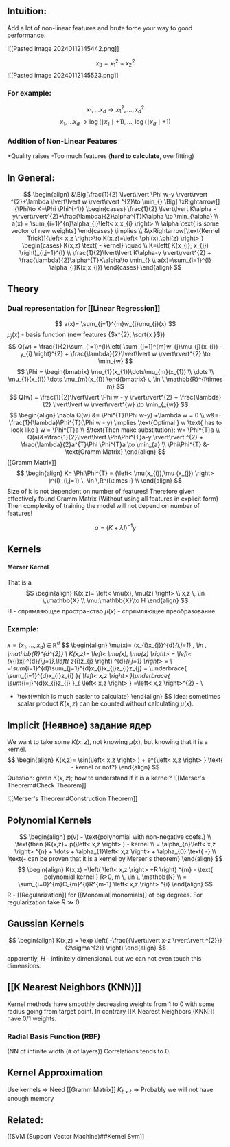 ## Intuition:
Add a lot of non-linear features and brute force your way to good performance.

![[Pasted image 20240112145442.png]]

$$
x_{3} = x_{1}^{2} + x_{2}^{2}
$$
![[Pasted image 20240112145523.png]]

### For example:
$$
x_{1},\dots x_{d} \to x_{1}^{2},\dots,x_{d}^{2}
$$
$$
x_{1},\dots x_{d} \to \log(\mid x_{1}\mid +1), \dots, \log(\mid x_{d}\mid +1)
$$
### Addition of Non-Linear Features
+Quality raises
-Too much features (**hard to calculate**, overfitting)

## In General:
$$
\begin{align}
&\Big[\frac{1}{2} \lvert\lvert \Phi w-y \rvert\rvert ^{2}+\lambda \lvert\lvert w \rvert\rvert ^{2}\to \min_{} \Big] \xRightarrow[]{\Phi\to K=\Phi \Phi^{-1}} \begin{cases}
\frac{1}{2} \lvert\lvert K\alpha - y\rvert\rvert^{2}+\frac{\lambda}{2}\alpha^{T}K\alpha  \to \min_{\alpha}  \\ 
 a(x) = \sum_{i=1}^{n}\alpha_{i}\left< x,x_{i} \right> \\
\alpha \text{ is some vector of new weights}
\end{cases} \implies \\
&\xRightarrow[\text{Kernel Trick}]{\left< x,z \right>\to K(x,z)=\left< \phi(x),\phi(z) \right> }  \begin{cases}
K(x,z) \text{  - kernel} \quad  \\
 K=\left( K(x_{i}, x_{j}) \right)_{i,j=1}^{l} \\
 \frac{1}{2}\lvert\lvert K\alpha-y  \rvert\rvert^{2} + \frac{\lambda}{2}\alpha^{T}K\alpha\to \min_{} \\
a(x)=\sum_{i=1}^{l} \alpha_{i}K(x,x_{i})
\end{cases}
\end{align}
$$

## Theory
### Dual representation for [[Linear Regression]]
$$
a(x)= \sum_{j=1}^{m}w_{j}\mu_{j}(x)
$$
$\mu_{j}(x)$ - basis function (new features {$x^{2}, \sqrt{x  }$})
$$
Q(w) = \frac{1}{2}\sum_{i=1}^{l}\left( \sum_{j=1}^{m}w_{j}\mu_{j}(x_{i}) -y_{i} \right)^{2} + \frac{\lambda}{2}\lvert\lvert w \rvert\rvert^{2} \to \min_{w}  
$$
$$
\Phi = \begin{bmatrix}
\mu_{1}(x_{1})\dots\mu_{m}(x_{1}) \\
\dots \\
\mu_{1}(x_{l}) \dots \mu_{m}(x_{l})
\end{bmatrix} \, \in \,\mathbb{R}^{l\times m}
$$
$$
Q(w) = \frac{1}{2}\lvert\lvert \Phi w - y \rvert\rvert^{2} + \frac{\lambda}{2} \lvert\lvert w \rvert\rvert^{w} \to \min_{_{w}}  
$$
$$
\begin{align}
\nabla Q(w) &= \Phi^{T}(\Phi w-y) +\lambda w = 0 \\
w&=-\frac{1}{\lambda}\Phi^{T}(\Phi w - y) \implies \text{Optimal } w \text{ has to look like } w = \Phi^{T}a  \\
&\text{Then make substitution}: w= \Phi^{T}a \\
Q(a)&=\frac{1}{2}\lvert\lvert \Phi\Phi^{T}a-y \rvert\rvert ^{2} + \frac{\lambda}{2}a^{T}\Phi \Phi^{T}a \to \min_{a}  \\
\Phi\Phi^{T} &- \text{Gramm Matrix}
\end{align}
$$
[[Gramm Matrix]]
$$
\begin{align}
K= \Phi\Phi^{T} = (\left< \mu(x_{i}),\mu (x_{j}) \right> )^{l}_{i,j=1} \, \in \,R^{l\times l} \\
\end{align}
$$
Size of k is not dependent on number of features!
Therefore given effectively found Gramm Matrix 
(Without using all features in explicit form)
Then complexity of training the model will not depend
on number of features!

$$
a = \left( K+\lambda I \right) ^{-1}y
$$
## Kernels
#### Merser Kernel
That is a 
$$
\begin{align}
K(x,z)= \left< \mu(x), \mu(z) \right>  \\
x,z \, \in \,\mathbb{X} \\
\mu:\mathbb{X}\to H
\end{align}
$$
H - спрямляющее пространство 
$\mu(x)$ -  спрямляющее преобразование

### Example:
$x = (x_{1},\dots,x_{d})\, \in \,\mathbb{R}^{d}$
$$
\begin{align}
\mu(x)= (x_{i}x_{j})^{d}_{i,j=1} \, \in \, \mathbb{R}^{d^{2}} \\
K(x,z)= \left< \mu(x), \mu(z) \right> = \left< (x_{i}xj)^{d}_{i,j=1},\left( z_{i}z_{j} \right) ^{d}_{i,j=1} \right> = \\
=\sum_{i=1}^{d}\sum_{j=1}^{d}x_{i}x_{j}z_{i}z_{j} = \underbrace{ \sum_{i=1}^{d}x_{i}z_{i} }_{ \left< x,z \right>  }\underbrace{ \sum_{i=j}^{d}x_{j}z_{j} }_{ \left< x,z \right>  } =\left< x,z \right>^{2} - \\
 - \text{which is much easier to calculate}
\end{align}
$$
Idea: sometimes scalar product $K(x,z)$ can be counted without calculating $\mu(x)$.

## Implicit (Неявное) задание ядер
We want to take some $K(x,z)$, not knowing $\mu(x)$, but knowing that it is a kernel. 
$$
\begin{align}
K(x,z)= \sin(\left< x,z \right> ) + e^{\left< x,z \right> } \text{ - kernel or not?}
\end{align}
$$
Question: given $K(x,z)$; how to understand if it is a kernel?
![[Merser's Theorem#Check Theorem]]

![[Merser's Theorem#Construction Theorem]]

## Polynomial Kernels
$$
\begin{align}
p(v) - \text{polynomial with non-negative coefs.} \\
\text{then  }K(x,z)= p(\left< x,z \right> ) - kernel \\
= \alpha_{n}\left< x,z \right> ^{n} + \dots + \alpha_{1}\left< x,z \right>  + \alpha_{0} \text{ -} \\
\text{- can be proven that it is a kernel by Merser's theorem}
\end{align}
$$
$$
\begin{align}
K(x,z) =\left( \left< x,z \right> +R \right) ^{m} - \text{ polynomial kernel } R>0, m \, \in \, \mathbb{N}  \\
= \sum_{i=0}^{m}C_{m}^{i}R^{m-1} \left< x,z \right> ^{i} 
\end{align}
$$
R - [[Regularization]] for [[Monomial|monomials]] of big degrees. For regularization take $R \gg 0$


## Gaussian Kernels
$$
\begin{align}
K(x,z) = \exp \left( -\frac{{\lvert\lvert x-z \rvert\rvert ^{2}}}{2\sigma^{2}} \right) 
\end{align}
$$
apparently, $H$ - infinitely dimensional. but we can not even touch this dimensions. 

## [[K Nearest Neighbors (KNN)]]
Kernel methods have smoothly decreasing weights from 1 to 0 with some radius going from target point. In contrary [[K Nearest Neighbors (KNN)]] have 0/1 weights.
### Radial Basis Function (RBF)
(NN of infinite width (# of layers))
Correlations tends to 0. 


## Kernel Approximation
Use kernels => Need [[Gramm Matrix]] $K_{\ell \times \ell}$ => Probably we will not have enough memory


## Related:
[[SVM (Support Vector Machine)##Kernel Svm]]
